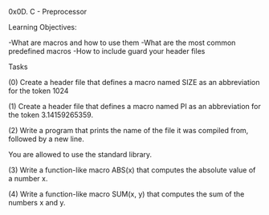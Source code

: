 0x0D. C - Preprocessor

Learning Objectives:

-What are macros and how to use them
-What are the most common predefined macros
-How to include guard your header files


Tasks

(0)  Create a header file that defines a macro named SIZE as an abbreviation for the token 1024

(1)  Create a header file that defines a macro named PI as an abbreviation for the token 3.14159265359.

(2)  Write a program that prints the name of the file it was compiled from, followed by a new line.

You are allowed to use the standard library.

(3)  Write a function-like macro ABS(x) that computes the absolute value of a number x.

(4)  Write a function-like macro SUM(x, y) that computes the sum of the numbers x and y. 
